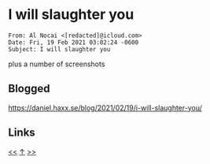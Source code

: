 # I will slaughter you

    From: Al Nocai <[redacted]@icloud.com>
    Date: Fri, 19 Feb 2021 03:02:24 -0600
    Subject: I will slaughter you
    
plus a number of screenshots

## Blogged

<https://daniel.haxx.se/blog/2021/02/19/i-will-slaughter-you/>
## Links

[<<](2021-02-14b.md) [↑](../) [>>](2021-02-24.md)

